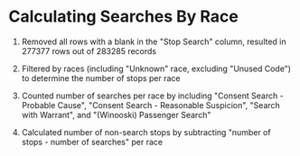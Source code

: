 # Calculating Searches By Race

1) Removed all rows with a blank in the "Stop Search" column, resulted in 277377 rows out of 283285 records 

2) Filtered by races (including "Unknown" race, excluding "Unused Code") to determine the number of stops per race

3) Counted number of searches per race by including "Consent Search - Probable Cause", "Consent Search - Reasonable Suspicion", "Search with Warrant", and "(Winooski) Passenger Search"

4) Calculated number of non-search stops by subtracting "number of stops - number of searches" per race